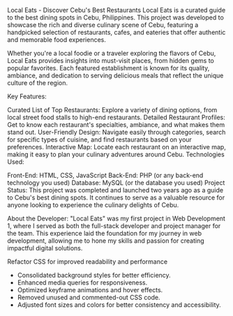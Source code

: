 Local Eats - Discover Cebu's Best Restaurants
Local Eats is a curated guide to the best dining spots in Cebu, Philippines. This project was developed to showcase the rich and diverse culinary scene of Cebu, featuring a handpicked selection of restaurants, cafes, and eateries that offer authentic and memorable food experiences.

Whether you're a local foodie or a traveler exploring the flavors of Cebu, Local Eats provides insights into must-visit places, from hidden gems to popular favorites. Each featured establishment is known for its quality, ambiance, and dedication to serving delicious meals that reflect the unique culture of the region.

Key Features:

Curated List of Top Restaurants: Explore a variety of dining options, from local street food stalls to high-end restaurants.
Detailed Restaurant Profiles: Get to know each restaurant's specialties, ambiance, and what makes them stand out.
User-Friendly Design: Navigate easily through categories, search for specific types of cuisine, and find restaurants based on your preferences.
Interactive Map: Locate each restaurant on an interactive map, making it easy to plan your culinary adventures around Cebu.
Technologies Used:

Front-End: HTML, CSS, JavaScript
Back-End: PHP (or any back-end technology you used)
Database: MySQL (or the database you used)
Project Status: This project was completed and launched two years ago as a guide to Cebu's best dining spots. It continues to serve as a valuable resource for anyone looking to experience the culinary delights of Cebu.

About the Developer: "Local Eats" was my first project in Web Development 1, where I served as both the full-stack developer and project manager for the team. This experience laid the foundation for my journey in web development, allowing me to hone my skills and passion for creating impactful digital solutions.


Refactor CSS for improved readability and performance

- Consolidated background styles for better efficiency.
- Enhanced media queries for responsiveness.
- Optimized keyframe animations and hover effects.
- Removed unused and commented-out CSS code.
- Adjusted font sizes and colors for better consistency and accessibility.
